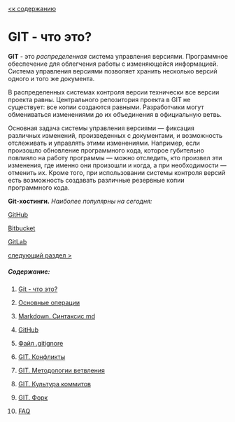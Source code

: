 [<к содержанию](./readme.md)

# GIT - что это?

 **GIT** - это *распределенная* система управления версиями. Программное обеспечение для облегчения работы с изменяющейся информацией. Система управления версиями позволяет хранить несколько версий одного и того же документа.

В распределенных системах контроля версии технически все версии проекта равны. Центрального репозитория проекта в GIT не существует: все копии создаются равными. Разработчики могут обмениваться изменениями до их объединения в официальную ветвь.

Основная задача системы управления версиями — фиксация различных изменений, произведенных с документами, и возможность отслеживать и управлять этими изменениями. Например, если произошло обновление программного кода, которое губительно повлияло на работу программы — можно отследить, кто произвел эти изменения, где именно они произошли и когда, а при необходимости — отменить их. Кроме того, при использовании системы контроля версий есть возможность создавать различные резервные копии программного кода.

**Git-хостинги.** *Наиболее популярны на сегодня:*

[GitHub](https://github.com/ "Переходим")

[Bitbucket](https://bitbucket.org/ "Переходим")

[GitLab](https://about.gitlab.com/ "Переходим")

[следующий раздел >](./basic%20operations.md)


##### Содержание: 
1. [Git - что это?](./what%20is%20it.md "Жми смелее")

2. [Основные операции](./basic%20operations.md "Кликни")

3. [Markdown. Синтаксис md](./markdown.md "Смелее")

4. [GitHub](./github.md)

5. [Файл .gitignore](./aboutgitignore.md)

6. [GIT. Конфликты](./conflikt.md)

7. [GIT. Методологии ветвления](./branch.md)

8. [GIT. Культура коммитов](./cultere%20commit.md)

9. [GIT. Форк](./fork.md)

10. [FAQ](./faq.md)